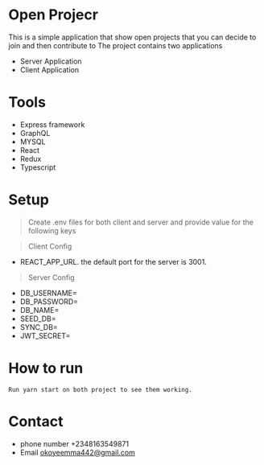 # Open Projecr
This is a simple application that show open projects that you can decide to join and then contribute to
The project contains two applications
  - Server Application
  - Client Application

# Tools
- Express framework
- GraphQL
- MYSQL
- React
- Redux
- Typescript

# Setup
> Create .env files for both client and server and provide value for the following keys

> Client Config 
- REACT_APP_URL. the default port for the server is 3001.

> Server Config 
- DB_USERNAME=
- DB_PASSWORD=
- DB_NAME=
- SEED_DB=
- SYNC_DB=
- JWT_SECRET=

# How to run
    Run yarn start on both project to see them working.
  # Contact
  - phone number +2348163549871
  - Email okoyeemma442@gmail.com